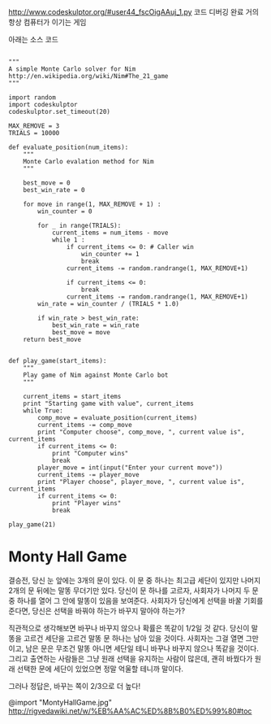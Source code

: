 <http://www.codeskulptor.org/#user44_fscOigAAuj_1.py>
코드 디버깅 완료 거의 항상 컴퓨터가 이기는 게임

아래는 소스 코드
<pre><code>
"""
A simple Monte Carlo solver for Nim
http://en.wikipedia.org/wiki/Nim#The_21_game
"""

import random
import codeskulptor
codeskulptor.set_timeout(20)

MAX_REMOVE = 3
TRIALS = 10000

def evaluate_position(num_items):
    """
    Monte Carlo evalation method for Nim
    """

    best_move = 0
    best_win_rate = 0

    for move in range(1, MAX_REMOVE + 1) :
        win_counter = 0

        for _ in range(TRIALS):
            current_items = num_items - move
            while 1 :
                if current_items <= 0: # Caller win
                    win_counter += 1
                    break
                current_items -= random.randrange(1, MAX_REMOVE+1)

                if current_items <= 0:
                    break
                current_items -= random.randrange(1, MAX_REMOVE+1)
        win_rate = win_counter / (TRIALS * 1.0)

        if win_rate > best_win_rate:
            best_win_rate = win_rate
            best_move = move
    return best_move


def play_game(start_items):
    """
    Play game of Nim against Monte Carlo bot
    """

    current_items = start_items
    print "Starting game with value", current_items
    while True:
        comp_move = evaluate_position(current_items)
        current_items -= comp_move
        print "Computer choose", comp_move, ", current value is", current_items
        if current_items <= 0:
            print "Computer wins"
            break
        player_move = int(input("Enter your current move"))
        current_items -= player_move
        print "Player choose", player_move, ", current value is", current_items
        if current_items <= 0:
            print "Player wins"
            break

play_game(21)
</code></pre>

# Monty Hall Game
결승전, 당신 눈 앞에는 3개의 문이 있다. 이 문 중 하나는 최고급 세단이 있지만 나머지 2개의 문 뒤에는 말똥 무더기만 있다. 당신이 문 하나를 고르자, 사회자가 나머지 두 문 중 하나를 열어 그 안에 말똥이 있음을 보여준다. 사회자가 당신에게 선택을 바꿀 기회를 준다면, 당신은 선택을 바꿔야 하는가 바꾸지 말아야 하는가?

직관적으로 생각해보면 바꾸나 바꾸지 않으나 확률은 똑같이 1/2일 것 같다. 당신이 말똥을 고르건 세단을 고르건 말똥 문 하나는 남아 있을 것이다. 사회자는 그걸 열면 그만이고, 남은 문은 무조건 말똥 아니면 세단일 테니 바꾸나 바꾸지 않으나 똑같을 것이다. 그리고 출연하는 사람들은 그냥 원래 선택을 유지하는 사람이 많은데, 괜히 바꿨다가 원래 선택한 문에 세단이 있었으면 정말 억울할 테니까 말이다.

그러나 정답은, 바꾸는 쪽이 2/3으로 더 높다!

@import "MontyHallGame.jpg"
<http://rigvedawiki.net/w/%EB%AA%AC%ED%8B%B0%ED%99%80#toc>
